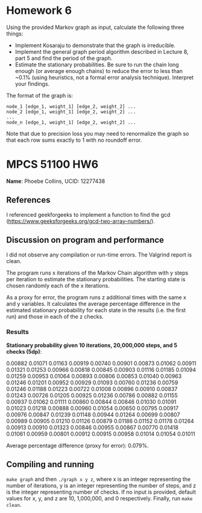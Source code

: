 # Homework 6

Using the provided Markov graph as input, calculate the following three things:
- Implement Kosaraju to demonstrate that the graph is irreducible.
- Implement the general graph period algorithm described in Lecture 8, part 5 and find the period of the graph.
- Estimate the stationary probabilities. Be sure to run the chain long enough (or average enough chains) to reduce the error to less than ~0.1% (using heuristics, not a formal error analysis technique). Interpret your findings.

The format of the graph is:

```
node_1 [edge_1, weight_1] [edge_2, weight_2] ...
node_2 [edge_1, weight_1] [edge_2, weight_2] ...
...
node_n [edge_1, weight_1] [edge_2, weight_2] ...
```

Note that due to precision loss you may need to renormalize the graph so that each row sums exactly to 1 with no roundoff error.

# MPCS 51100 HW6
**Name**: Phoebe Collins, UCID: 12277438

## References
I referenced geekforgeeks to implement a function to find the gcd (https://www.geeksforgeeks.org/gcd-two-array-numbers/).

## Discussion on program and performance
I did not observe any compilation or run-time errors. The Valgrind report is clean. 

The program runs x iterations of the Markov Chain algorithm with y steps per iteration to estimate the stationary probabilities. The starting state is chosen randomly each of the x iterations. 

As a proxy for error, the program runs z additional times with the same x and y variables. It calculates the average percentage difference in the estimated stationary probability for each state in the results (i.e. the first run) and those in each of the z checks.

### Results

**Stationary probability given 10 iterations, 20,000,000 steps, and 5 checks (5dp)**:

0.00882 0.01071 0.01163 0.00919 0.00740 0.00901 0.00873 0.01062 0.00911 0.01321 0.01253 0.00966 0.00818 0.00845 0.00903 0.01116 0.01185 0.01094 0.01259 0.00953 0.01064 0.00893 0.00806 0.00853 0.01040 0.00963 0.01246 0.01201 0.00952 0.00929 0.01093 0.00760 0.01236 0.00759 0.01246 0.01188 0.01223 0.00722 0.01008 0.00896 0.00910 0.00837 0.01243 0.00726 0.01205 0.00925 0.01236 0.00786 0.00882 0.01155 0.00937 0.01062 0.01111 0.00860 0.00844 0.00846 0.01030 0.01091 0.01023 0.01218 0.00888 0.00960 0.01054 0.00650 0.00795 0.00917 0.00976 0.00847 0.01239 0.01148 0.00944 0.01264 0.00699 0.00807 0.00989 0.00905 0.01210 0.01126 0.00879 0.01186 0.01152 0.01178 0.01264 0.00913 0.00910 0.01323 0.00846 0.00955 0.00867 0.00770 0.01418 0.01061 0.00959 0.00801 0.00912 0.00915 0.00958 0.01014 0.01054 0.01011 

Average percentage difference (proxy for error): 0.079%.

## Compiling and running
`make graph` and then `./graph x y z`, where x is an integer representing the number of iterations, y is an integer representing the number of steps, and z is the integer representing number of checks. If no input is provided, default values for x, y, and z are 10, 1,000,000, and 0 respectively. Finally, run `make clean`.
